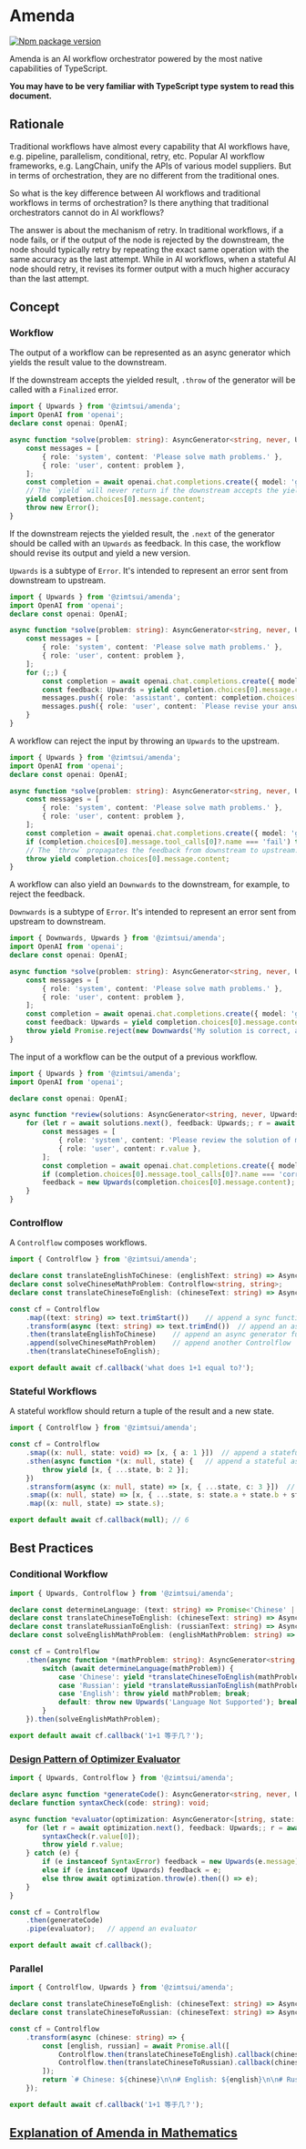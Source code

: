 # Amenda

[![Npm package version](https://img.shields.io/npm/v/@zimtsui/amenda?style=flat-square)](https://www.npmjs.com/package/@zimtsui/amenda)

Amenda is an AI workflow orchestrator powered by the most native capabilities of TypeScript.

**You may have to be very familiar with TypeScript type system to read this document.**

## Rationale

Traditional workflows have almost every capability that AI workflows have, e.g. pipeline, parallelism, conditional, retry, etc. Popular AI workflow frameworks, e.g. LangChain, unify the APIs of various model suppliers. But in terms of orchestration, they are no different from the traditional ones.

So what is the key difference between AI workflows and traditional workflows in terms of orchestration? Is there anything that traditional orchestrators cannot do in AI workflows?

The answer is about the mechanism of retry. In traditional workflows, if a node fails, or if the output of the node is rejected by the downstream, the node should typically retry by repeating the exact same operation with the same accuracy as the last attempt. While in AI workflows, when a stateful AI node should retry, it revises its former output with a much higher accuracy than the last attempt.

## Concept

### Workflow

The output of a workflow can be represented as an async generator which yields the result value to the downstream.

If the downstream accepts the yielded result, `.throw` of the generator will be called with a `Finalized` error.

```ts
import { Upwards } from '@zimtsui/amenda';
import OpenAI from 'openai';
declare const openai: OpenAI;

async function *solve(problem: string): AsyncGenerator<string, never, Upwards> {
	const messages = [
		{ role: 'system', content: 'Please solve math problems.' },
		{ role: 'user', content: problem },
	];
	const completion = await openai.chat.completions.create({ model: 'gpt-4o', messages });
	// The `yield` will never return if the downstream accepts the yielded result.
	yield completion.choices[0].message.content;
	throw new Error();
}
```

If the downstream rejects the yielded result, the `.next` of the generator should be called with an `Upwards` as feedback. In this case, the workflow should revise its output and yield a new version.

`Upwards` is a subtype of `Error`. It's intended to represent an error sent from downstream to upstream.

```ts
import { Upwards } from '@zimtsui/amenda';
import OpenAI from 'openai';
declare const openai: OpenAI;

async function *solve(problem: string): AsyncGenerator<string, never, Upwards> {
	const messages = [
		{ role: 'system', content: 'Please solve math problems.' },
		{ role: 'user', content: problem },
	];
	for (;;) {
		const completion = await openai.chat.completions.create({ model: 'gpt-4o', messages });
		const feedback: Upwards = yield completion.choices[0].message.content;
		messages.push({ role: 'assistant', content: completion.choices[0].message.content });
		messages.push({ role: 'user', content: `Please revise your answer upon the feedback: ${feedback.message}` });
	}
}
```

A workflow can reject the input by throwing an `Upwards` to the upstream.

```ts
import { Upwards } from '@zimtsui/amenda';
import OpenAI from 'openai';
declare const openai: OpenAI;

async function *solve(problem: string): AsyncGenerator<string, never, Upwards> {
	const messages = [
		{ role: 'system', content: 'Please solve math problems.' },
		{ role: 'user', content: problem },
	];
	const completion = await openai.chat.completions.create({ model: 'gpt-4o', messages });
	if (completion.choices[0].message.tool_calls[0]?.name === 'fail') throw new Upwards('The problem is too hard.');
	// The `throw` propagates the feedback from downstream to upstream.
	throw yield completion.choices[0].message.content;
}
```

A workflow can also yield an `Downwards` to the downstream, for example, to reject the feedback.

`Downwards` is a subtype of `Error`. It's intended to represent an error sent from upstream to downstream.

```ts
import { Downwards, Upwards } from '@zimtsui/amenda';
import OpenAI from 'openai';
declare const openai: OpenAI;

async function *solve(problem: string): AsyncGenerator<string, never, Upwards> {
	const messages = [
		{ role: 'system', content: 'Please solve math problems.' },
		{ role: 'user', content: problem },
	];
	const completion = await openai.chat.completions.create({ model: 'gpt-4o', messages });
	const feedback: Upwards = yield completion.choices[0].message.content;
	throw yield Promise.reject(new Downwards('My solution is correct, and your feedback is wrong.'));
}
```

The input of a workflow can be the output of a previous workflow.

```ts
import { Upwards } from '@zimtsui/amenda';
import OpenAI from 'openai';

declare const openai: OpenAI;

async function *review(solutions: AsyncGenerator<string, never, Upwards>): AsyncGenerator<string, never, Upwards> {
	for (let r = await solutions.next(), feedback: Upwards;; r = await solutions.next(feedback)) {
		const messages = [
			{ role: 'system', content: 'Please review the solution of math problems.' },
			{ role: 'user', content: r.value },
		];
		const completion = await openai.chat.completions.create({ model: 'gpt-4o', messages });
		if (completion.choices[0].message.tool_calls[0]?.name === 'correct') throw yield r.value;
		feedback = new Upwards(completion.choices[0].message.content);
	}
}
```

### Controlflow

A `Controlflow` composes workflows.

```ts
import { Controlflow } from '@zimtsui/amenda';

declare const translateEnglishToChinese: (englishText: string) => AsyncGenerator<string, never, Upwards>;
declare const solveChineseMathProblem: Controlflow<string, string>;
declare const translateChineseToEnglish: (chineseText: string) => AsyncGenerator<string, never, Upwards>;

const cf = Controlflow
	.map((text: string) => text.trimStart())	// append a sync function
	.transform(async (text: string) => text.trimEnd())	// append an async function
	.then(translateEnglishToChinese)	// append an async generator function
	.append(solveChineseMathProblem)	// append another Controlflow
	.then(translateChineseToEnglish);

export default await cf.callback('what does 1+1 equal to?');
```

### Stateful Workflows

A stateful workflow should return a tuple of the result and a new state.

```ts
import { Controlflow } from '@zimtsui/amenda';

const cf = Controlflow
	.smap((x: null, state: void) => [x, { a: 1 }])	// append a stateful sync function
	.sthen(async function *(x: null, state) {	// append a stateful async generator function
		throw yield [x, { ...state, b: 2 }];
	})
	.stransform(async (x: null, state) => [x, { ...state, c: 3 }])	// append a stateful async function
	.smap((x: null, state) => [x, { ...state, s: state.a + state.b + state.c }])
	.map((x: null, state) => state.s);

export default await cf.callback(null);	// 6
```

## Best Practices

### Conditional Workflow

```ts
import { Upwards, Controlflow } from '@zimtsui/amenda';

declare const determineLanguage: (text: string) => Promise<'Chinese' | 'Russian' | 'English'>;
declare const translateChineseToEnglish: (chineseText: string) => AsyncGenerator<string, never, Upwards>;
declare const translateRussianToEnglish: (russianText: string) => AsyncGenerator<string, never, Upwards>;
declare const solveEnglishMathProblem: (englishMathProblem: string) => AsyncGenerator<string, never, Upwards>;

const cf = Controlflow
	.then(async function *(mathProblem: string): AsyncGenerator<string, never, Upwards> {
		switch (await determineLanguage(mathProblem)) {
			case 'Chinese': yield *translateChineseToEnglish(mathProblem); break;
			case 'Russian': yield *translateRussianToEnglish(mathProblem); break;
			case 'English': throw yield mathProblem; break;
			default: throw new Upwards('Language Not Supported'); break;
		}
	}).then(solveEnglishMathProblem);

export default await cf.callback('1+1 等于几？');
```

### [Design Pattern of Optimizer Evaluator](https://www.anthropic.com/engineering/building-effective-agents)

```ts
import { Upwards, Controlflow } from '@zimtsui/amenda';

declare async function *generateCode(): AsyncGenerator<string, never, Upwards>;
declare function syntaxCheck(code: string): void;

async function *evaluator(optimization: AsyncGenerator<[string, state: void], never, Upwards>): AsyncGenerator<[string, state: void], never, Upwards> {
	for (let r = await optimization.next(), feedback: Upwards;; r = await optimization.next(feedback)) try {
		syntaxCheck(r.value[0]);
		throw yield r.value;
	} catch (e) {
		if (e instanceof SyntaxError) feedback = new Upwards(e.message);
		else if (e instanceof Upwards) feedback = e;
		else throw await optimization.throw(e).then(() => e);
	}
}

const cf = Controlflow
	.then(generateCode)
	.pipe(evaluator);	// append an evaluator

export default await cf.callback();
```

### Parallel

```ts
import { Controlflow, Upwards } from '@zimtsui/amenda';

declare const translateChineseToEnglish: (chineseText: string) => AsyncGenerator<string, never, Upwards>;
declare const translateChineseToRussian: (chineseText: string) => AsyncGenerator<string, never, Upwards>;

const cf = Controlflow
	.transform(async (chinese: string) => {
		const [english, russian] = await Promise.all([
			Controlflow.then(translateChineseToEnglish).callback(chinese),
			Controlflow.then(translateChineseToRussian).callback(chinese),
		]);
		return `# Chinese: ${chinese}\n\n# English: ${english}\n\n# Russian: ${russian}`;
	});

export default await cf.callback('1+1 等于几？');
```

## [Explanation of Amenda in Mathematics](./explanation.md)
